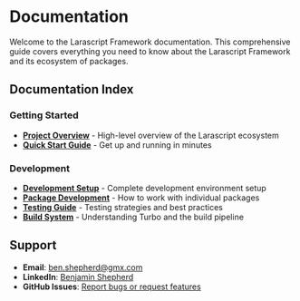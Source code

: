 # Documentation

Welcome to the Larascript Framework documentation. This comprehensive guide covers everything you need to know about the Larascript Framework and its ecosystem of packages.

## Documentation Index

### Getting Started
- **[Project Overview](./project-overview.md)** - High-level overview of the Larascript ecosystem
- **[Quick Start Guide](./quick-start.md)** - Get up and running in minutes

### Development
- **[Development Setup](./development-setup.md)** - Complete development environment setup
- **[Package Development](./package-development.md)** - How to work with individual packages
- **[Testing Guide](./testing.md)** - Testing strategies and best practices
- **[Build System](./build-system.md)** - Understanding Turbo and the build pipeline


## Support

- **Email**: ben.shepherd@gmx.com
- **LinkedIn**: [Benjamin Shepherd](https://www.linkedin.com/in/benjamin-programmer/)
- **GitHub Issues**: [Report bugs or request features](https://github.com/ben-shepherd/larascript-monorepo/issues)


